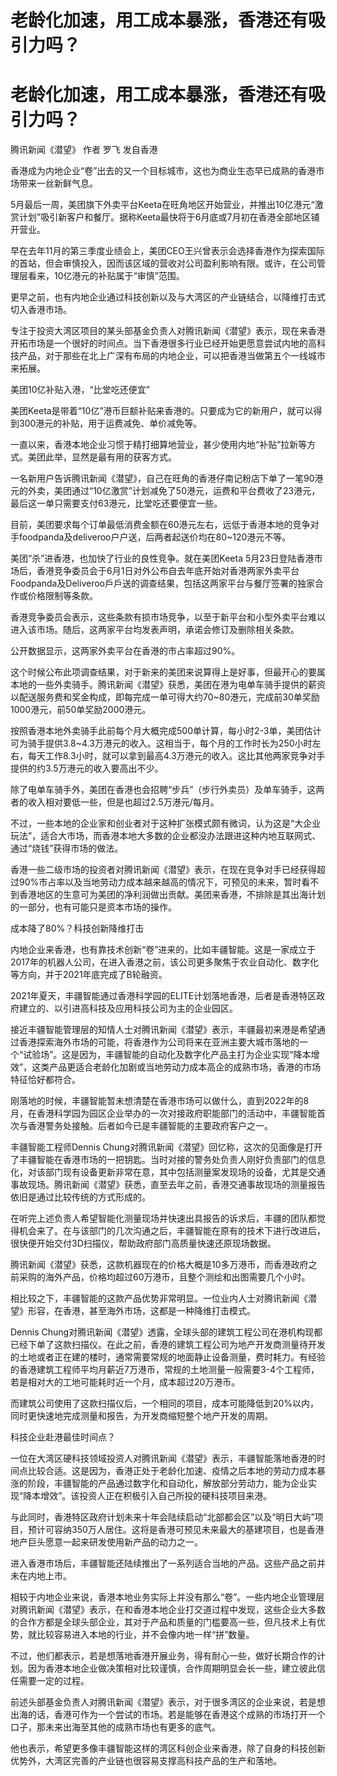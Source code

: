 # 老龄化加速，用工成本暴涨，香港还有吸引力吗？

# 老龄化加速，用工成本暴涨，香港还有吸引力吗？

腾讯新闻《潜望》 作者 罗飞 发自香港

香港成为内地企业“卷”出去的又一个目标城市，这也为商业生态早已成熟的香港市场带来一丝新鲜气息。

5月最后一周，美团旗下外卖平台Keeta在旺角地区开始营业，并推出10亿港元“激赏计划”吸引新客户和餐厅。据称Keeta最快将于6月底或7月初在香港全部地区铺开营业。

早在去年11月的第三季度业绩会上，美团CEO王兴曾表示会选择香港作为探索国际的首站，但会审慎投入，因而该区域的营收对公司盈利影响有限。或许，在公司管理层看来，10亿港元的补贴属于“审慎”范围。

更早之前，也有内地企业通过科技创新以及与大湾区的产业链结合，以降维打击式切入香港市场。

专注于投资大湾区项目的某头部基金负责人对腾讯新闻《潜望》表示，现在来香港开拓市场是一个很好的时间点。当下香港很多行业已经开始更愿意尝试内地的高科技产品，对于那些在北上广深有布局的内地企业，可以把香港当做第五个一线城市来拓展。

美团10亿补贴入港，“比堂吃还便宜”

美团Keeta是带着“10亿”港币巨额补贴来香港的。只要成为它的新用户，就可以得到300港元的补贴，用于运费减免、单价减免等。

一直以来，香港本地企业习惯于精打细算地营业，甚少使用内地“补贴”拉新等方式。美团此举，显然是最有用的获客方式。

一名新用户告诉腾讯新闻《潜望》，自己在旺角的香港仔南记粉店下单了一笔90港元的外卖，美团通过“10亿激赏”计划减免了50港元，运费和平台费收了23港元，最后这一单只需要支付63港元，比堂吃还要便宜一些。

目前，美团要求每个订单最低消费金额在60港元左右，远低于香港本地的竞争对手foodpanda及deliveroo户户送，后两者起送价均在80~120港元不等。

美团“杀”进香港，也加快了行业的良性竞争。就在美团Keeta
5月23日登陆香港市场后，香港竞争委员会于6月1日对外公布自去年底开始对香港两家外卖平台Foodpanda及Deliveroo戶戶送的调查结果，包括这两家平台与餐厅签署的独家合作或价格限制等条款。

香港竞争委员会表示，这些条款有损市场竞争，以至于新平台和小型外卖平台难以进入该市场。随后，这两家平台均发表声明，承诺会修订及删除相关条款。

公开数据显示，这两家外卖平台在香港的市占率超过90%。

这个时候公布此项调查结果，对于新来的美团来说算得上是好事，但最开心的要属本地的一些外卖骑手。腾讯新闻《潜望》获悉，美团在港为电单车骑手提供的薪资以配送服务费和奖金构成，即每完成一单可得大约70~80港元，完成前30单奖励1000港元，前50单奖励2000港元。

按照香港本地外卖骑手此前每个月大概完成500单计算，每小时2-3单，美团估计可为骑手提供3.8~4.3万港元的收入。这相当于，每个月的工作时长为250小时左右，每天工作8.3小时，就可以拿到最高4.3万港元的收入。这比其他两家竞争对手提供的约3.5万港元的收入要高出不少。

除了电单车骑手外，美团在香港也会招聘“步兵”（步行外卖员）及单车骑手，这两者的收入相对要低一些，但是也超过2.5万港元/每月。

不过，一些本地的企业家和创业者对于这种扩张模式颇有微词，认为这是“大企业玩法”，适合大市场，而香港本地大多数的企业都没办法跟进这种内地互联网式、通过“烧钱”获得市场的做法。

香港一些二级市场的投资者对腾讯新闻《潜望》表示，在现在竞争对手已经获得超过90%市占率以及当地劳动力成本越来越高的情况下，可预见的未来，暂时看不到香港地区的生意可为美团的净利润做出贡献。美团来香港，不排除是其出海计划的一部分，也有可能只是资本市场的操作。

成本降了80%？科技创新降维打击

内地企业来香港，也有靠技术创新“卷”进来的，比如丰疆智能。这是一家成立于2017年的机器人公司，在进入香港之前，该公司更多聚焦于农业自动化、数字化等方向，并于2021年底完成了B轮融资。

2021年夏天，丰疆智能通过香港科学园的ELITE计划落地香港，后者是香港特区政府建立的、以引进高科技及应用科技公司为主的企业园区。

接近丰疆智能管理层的知情人士对腾讯新闻《潜望》表示，丰疆最初来港是希望通过香港探索海外市场的可能，将香港作为公司将来在亚洲主要大城市落地的一个“试验场”。这是因为，丰疆智能的自动化及数字化产品主打为企业实现“降本增效”，这类产品更适合老龄化加剧或当地劳动力成本高企的成熟市场，香港的市场特征恰好都符合。

刚落地的时候，丰疆智能暂未想清楚在香港市场可以做什么，直到2022年的8月，在香港科学园为园区企业举办的一次对接政府职能部门的活动中，丰疆智能首次与香港警务处接触。后者如今已是丰疆智能的主要政府客户之一。

丰疆智能工程师Dennis
Chung对腾讯新闻《潜望》回忆称，这次的见面像是打开了丰疆智能在香港市场的一把钥匙。当时对接的警务处负责人刚好负责部门的信息化，对该部门现有设备更新非常在意，其中包括测量案发现场的设备，尤其是交通事故现场。腾讯新闻《潜望》获悉，直至去年之前，香港交通事故现场的测量报告依旧是通过比较传统的方式形成的。

在听完上述负责人希望智能化测量现场并快速出具报告的诉求后，丰疆的团队都觉得机会来了。在与该部门的几次沟通之后，丰疆智能在原有的技术下进行改进后，很快便开始交付3D扫描仪，帮助政府部门高质量快速还原现场数据。

腾讯新闻《潜望》获悉，这款机器现在的价格大概是10多万港币，而香港政府之前采购的海外产品，价格均超过60万港币，且整个测绘和出图需要几个小时。

相比较之下，丰疆智能的这款产品优势非常明显。一位业内人士对腾讯新闻《潜望》形容，在香港，甚至海外市场，这都是一种降维打击模式。

Dennis
Chung对腾讯新闻《潜望》透露，全球头部的建筑工程公司在港机构现都已经下单了这款扫描仪。在此之前，香港的建筑工程公司为地产开发商测量待开发的土地或者正在建的楼时，通常需要常规的地面静止设备测量，费时耗力。有经验的香港建筑工程师平均月薪近7万港币，常规的土地测量一般需要3-4个工程师，若是相对大的工地可能耗时近一个月，成本超过20万港币。

而建筑公司使用了这款扫描仪后，一个相同的项目，成本可能降低到20%以内，同时更快速地完成测量和报告，为开发商缩短整个地产开发的周期。

科技企业赴港最佳时间点？

一位在大湾区硬科技领域投资人对腾讯新闻《潜望》表示，丰疆智能落地香港的时间点比较合适。这是因为，香港正处于老龄化加速、疫情之后本地的劳动力成本暴涨的阶段，丰疆智能的产品通过数字化和自动化，解放部分劳动力，能为企业实现“降本增效”。该投资人正在积极引入自己所投的硬科技项目来港。

与此同时，香港特区政府计划未来十年会陆续启动“北部都会区”以及“明日大屿”项目，预计可容纳350万人居住。这将是香港可预见未来最大的基建项目，也是香港地产巨头愿意一起来研发使用新产品的动力之一。

进入香港市场后，丰疆智能还陆续推出了一系列适合当地的产品。这些产品之前并未在内地上市。

相较于内地企业来说，香港本地业务实际上并没有那么“卷”。一些内地企业管理层对腾讯新闻《潜望》表示，在和香港本地企业打交道过程中发现，这些企业大多数的合作方都是全球头部企业，其对于产品和质量的门槛要高一些，但凡技术上有优势，就比较容易进入本地的行业，并不会像内地一样“拼”数量。

不过，他们都表示，若是想落地香港开展业务，得有耐心一些，做好长期合作的计划。因为香港本地企业做决策相对比较谨慎，合作周期明显会长一些，建立彼此信任需要一定的过程。

前述头部基金负责人对腾讯新闻《潜望》表示，对于很多湾区的企业来说，若是想出海的话，香港可作为一个尝试的市场。若是能够在香港这个成熟的市场打开一个口子，那未来出海至其他的成熟市场也有更多的底气。

他也表示，希望更多像丰疆智能这样的湾区科创企业来香港，除了自身的科技创新优势外，大湾区完善的产业链也很容易支撑高科技产品的生产和落地。

